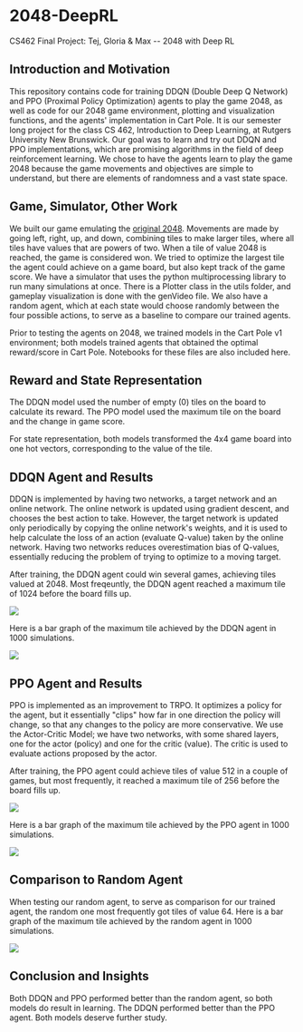 # 2048-DeepRL
CS462 Final Project: Tej, Gloria &amp; Max -- 2048 with Deep RL

## Introduction and Motivation
This repository contains code for training DDQN (Double Deep Q Network) and PPO (Proximal Policy Optimization) agents to play the game 2048, as well as code for our 2048 game environment, plotting and visualization functions, and the agents' implementation in Cart Pole. It is our semester long project for the class CS 462, Introduction to Deep Learning, at Rutgers University New Brunswick. Our goal was to learn and try out DDQN and PPO implementations, which are promising algorithms in the field of deep reinforcement learning. We chose to have the agents learn to play the game 2048 because the game movements and objectives are simple to understand, but there are elements of randomness and a vast state space. 

## Game, Simulator, Other Work
We built our game emulating the [original 2048](https://play2048.co/). Movements are made by going left, right, up, and down, combining tiles to make larger tiles, where all tiles have values that are powers of two. When a tile of value 2048 is reached, the game is considered won. We tried to optimize the largest tile the agent could achieve on a game board, but also kept track of the game score. We have a simulator that uses the python multiprocessing library to run many simulations at once. There is a Plotter class in the utils folder, and gameplay visualization is done with the genVideo file. We also have a random agent, which at each state would choose randomly between the four possible actions, to serve as a baseline to compare our trained agents.

Prior to testing the agents on 2048, we trained models in the Cart Pole v1 environment; both models trained agents that obtained the optimal reward/score in Cart Pole. Notebooks for these files are also included here.

## Reward and State Representation
The DDQN model used the number of empty (0) tiles on the board to calculate its reward. The PPO model used the maximum tile on the board and the change in game score. 

For state representation, both models transformed the 4x4 game board into one hot vectors, corresponding to the value of the tile.  

## DDQN Agent and Results
DDQN is implemented by having two networks, a target network and an online network. The online network is updated using gradient descent, and chooses the best action to take. However, the target network is updated only periodically by copying the online network's weights, and it is used to help calculate the loss of an action (evaluate Q-value) taken by the online network. Having two networks reduces overestimation bias of Q-values, essentially reducing the problem of trying to optimize to a moving target. 

After training, the DDQN agent could win several games, achieving tiles valued at 2048. Most freqeuntly, the DDQN agent reached a maximum tile of 1024 before the board fills up. 

![](https://github.com/tejpshah/2048-DeepRL/blob/main/gifs/DDQN.gif)

Here is a bar graph of the maximum tile achieved by the DDQN agent in 1000 simulations. 

![](https://github.com/tejpshah/2048-DeepRL/blob/main/submission/ddqn/successful-model-2048/hd_ddqn2048_max_scores_bar.png)

## PPO Agent and Results
PPO is implemented as an improvement to TRPO. It optimizes a policy for the agent, but it essentially "clips" how far in one direction the policy will change, so that any changes to the policy are more conservative. We use the Actor-Critic Model; we have two networks, with some shared layers, one for the actor (policy) and one for the critic (value). The critic is used to evaluate actions proposed by the actor. 

After training, the PPO agent could achieve tiles of value 512 in a couple of games, but most frequently, it reached a maximum tile of 256 before the board fills up. 

![](https://github.com/tejpshah/2048-DeepRL/blob/main/gifs/PPO.gif)

Here is a bar graph of the maximum tile achieved by the PPO agent in 1000 simulations. 

![](https://github.com/tejpshah/2048-DeepRL/blob/main/submission/ppo/final-model-2048/final-max_scores_bar.png)

## Comparison to Random Agent
When testing our random agent, to serve as comparison for our trained agent, the random one most frequently got tiles of value 64. Here is a bar graph of the maximum tile achieved by the random agent in 1000 simulations. 

![](https://github.com/tejpshah/2048-DeepRL/blob/main/submission/random/random2048_max_scores_bar.png)

## Conclusion and Insights
Both DDQN and PPO performed better than the random agent, so both models do result in learning. The DDQN performed better than the PPO agent. Both models deserve further study. 
